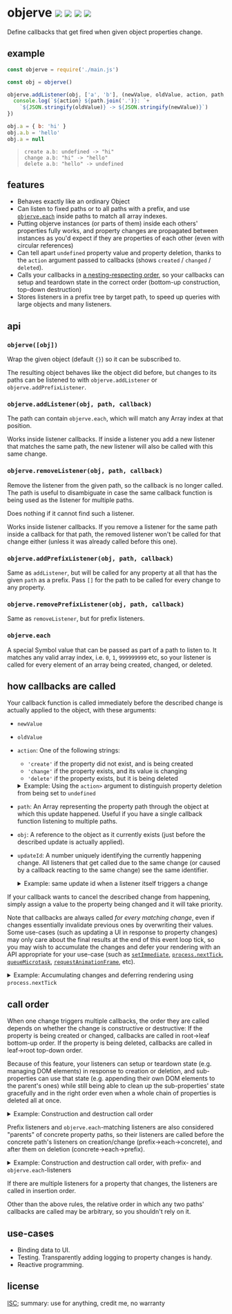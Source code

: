 # objerve [![](https://img.shields.io/npm/v/objerve.svg?style=flat-square)](https://www.npmjs.com/package/objerve) [![](https://img.shields.io/travis/anko/objerve.svg?style=flat-square)](https://travis-ci.org/anko/objerve) [![](https://img.shields.io/coveralls/github/anko/objerve?style=flat-square)](https://coveralls.io/github/anko/objerve) [![](https://img.shields.io/david/anko/objerve?style=flat-square)](https://david-dm.org/anko/objerve)

Define callbacks that get fired when given object properties change.

## example

<!-- !test program node -->

<!-- !test in first example -->
```js
const objerve = require('./main.js')

const obj = objerve()

objerve.addListener(obj, ['a', 'b'], (newValue, oldValue, action, path, obj) => {
  console.log(`${action} ${path.join('.')}: `+
    `${JSON.stringify(oldValue)} -> ${JSON.stringify(newValue)}`)
})

obj.a = { b: 'hi' }
obj.a.b = 'hello'
obj.a = null
```

<!-- !test out first example -->

> ```
> create a.b: undefined -> "hi"
> change a.b: "hi" -> "hello"
> delete a.b: "hello" -> undefined
> ```

## features

 - Behaves exactly like an ordinary Object
 - Can listen to fixed paths or to all paths with a prefix, and use
   [`objerve.each`](#objerveeach) inside paths to match all array indexes.
 - Putting objerve instances (or parts of them) inside each others' properties
   fully works, and property changes are propagated between instances as you'd
   expect if they are properties of each other (even with circular references)
 - Can tell apart `undefined` property value and property deletion, thanks to
   the `action` argument passed to callbacks (shows `created` / `changed` /
   `deleted`).
 - Calls your callbacks in [a nesting-respecting order](#call-order), so your
   callbacks can setup and teardown state in the correct order (bottom-up
   construction, top-down destruction)
 - Stores listeners in a prefix tree by target path, to speed up queries with
   large objects and many listeners.

## api

### `objerve([obj])`

Wrap the given object (default `{}`) so it can be subscribed to.

The resulting object behaves like the object did before, but changes to its
paths can be listened to with `objerve.addListener` or
`objerve.addPrefixListener`.

### `objerve.addListener(obj, path, callback)`

The path can contain `objerve.each`, which will match any Array index at that
position.

Works inside listener callbacks.  If inside a listener you add a new listener
that matches the same path, the new listener will also be called with this same
change.

### `objerve.removeListener(obj, path, callback)`

Remove the listener from the given path, so the callback is no longer called.
The path is useful to disambiguate in case the same callback function is being
used as the listener for multiple paths.

Does nothing if it cannot find such a listener.

Works inside listener callbacks.  If you remove a listener for the same path
inside a callback for that path, the removed listener won't be called for that
change either (unless it was already called before this one).

### `objerve.addPrefixListener(obj, path, callback)`

Same as `addListener`, but will be called for any property at all that has the
given `path` as a prefix.  Pass `[]` for the path to be called for every change
to any property.

### `objerve.removePrefixListener(obj, path, callback)`

Same as `removeListener`, but for prefix listeners.

### `objerve.each`

A special Symbol value that can be passed as part of a path to listen to.  It
matches any valid array index, i.e. `0`, `1`, `999999999` etc, so your listener
is called for every element of an array being created, changed, or deleted.

## how callbacks are called

Your callback function is called immediately before the described change is
actually applied to the object, with these arguments:

 - `newValue`
 - `oldValue`
 - `action`: One of the following strings:
   - `'create'` if the property did not exist, and is being created
   - `'change'` if the property exists, and its value is changing
   - `'delete'` if the property exists, but it is being deleted

   <details><summary>Example:  Using the <code>action></code> argument to distinguish property deletion from being set to <code>undefined</code></summary>

   <!-- !test in using change argument -->

   ```js
   const objerve = require('./main.js')
   const obj = objerve()

   objerve.addListener(obj, ['x'], (newValue, oldValue, action) => {
     console.log(`${action} ${oldValue} -> ${newValue}`)
   })

   obj.x = true
   obj.x = undefined
   delete obj.x
   ```

   <!-- !test out using change argument -->

   > ```
   > create undefined -> true
   > change true -> undefined
   > delete undefined -> undefined
   > ```

   Note how although both the `obj.x = undefined` and `delete obj.x` lines
   triggered a callback with `newValue` `undefined`, their `action`s differed:
   `'change'` and `'delete'`.

   </details>

 - `path`: An Array representing the property path through the object at which
   this update happened.  Useful if you have a single callback function
   listening to multiple paths.
 - `obj`: A reference to the object as it currently exists (just before the
   described update is actually applied).
 - `updateId`: A number uniquely identifying the currently happening change.
   All listeners that get called due to the same change (or caused by a
   callback reacting to the same change) see the same identifier.

   <details><summary>Example: same update id when a listener itself triggers a change</summary>

   <!-- !test in re-call -->
   ```js
   const objerve = require('./main.js')
   const obj = objerve()

   // Listen to changes to 'obj.a'.  Reduce it by 1 unless it's 0.
   objerve.addListener(obj, ['a'],
     (val, previousVal, action, path, objRef, updateId) => {
       console.log(`[${action}] ${previousVal} -> ${val} (updateId ${updateId})`)
       if (val > 0) {
         obj.a = val - 1
       }
     })
   // Also create a listener listening to all properties on 'obj'.
   objerve.addPrefixListener(obj, [],
     (val, previousVal, action, path, objRef, updateId) => {
       console.log(`prefix listener called (updateId ${updateId})`)
     })

   obj.a = 3
   console.log(obj.a)
   obj.a = 2
   console.log(obj.a)
   ```

   Each time something is assigned to `obj.a`, the first listener gets called,
   and assigns it 1 lower, until it's 0:

   <!-- !test out re-call -->

   > ```
   > prefix listener called (updateId 0)
   > [create] undefined -> 3 (updateId 0)
   > prefix listener called (updateId 0)
   > [create] undefined -> 2 (updateId 0)
   > prefix listener called (updateId 0)
   > [create] undefined -> 1 (updateId 0)
   > prefix listener called (updateId 0)
   > [create] undefined -> 0 (updateId 0)
   > 0
   > prefix listener called (updateId 1)
   > [change] 0 -> 2 (updateId 1)
   > prefix listener called (updateId 1)
   > [change] 0 -> 1 (updateId 1)
   > prefix listener called (updateId 1)
   > [change] 0 -> 0 (updateId 1)
   > 0
   > ```

   Note that for each individual change (`obj.a = 3` and `obj.a = 2`), both
   listeners were called multiple times, but during each change both were
   called with the same `updateId`.

   </details>

If your callback wants to cancel the described change from happening, simply
assign a value to the property being changed and it will take priority.

Note that callbacks are always called *for every matching change*, even if
changes essentially invalidate previous ones by overwriting their values.  Some
use-cases (such as updating a UI in response to property changes) may only care
about the final results at the end of this event loop tick, so you may wish to
accumulate the changes and defer your rendering with an API appropriate for
your use-case (such as [`setImmediate`][setImmediate],
[`process.nextTick`][processNextTick], [`queueMicrotask`][queueMicrotask],
[`requestAnimationFrame`][requestAnimationFrame], etc).

<details><summary>Example: Accumulating changes and deferring rendering using <code>process.nextTick</code></summary>

<!-- !test in defer -->

```js
const objerve = require('./main.js')
const arrayKeyedMap = require('array-keyed-map')

const obj = objerve()
const accumulatedChanges = arrayKeyedMap()

const render = () => {
  // Put your expensive UI rendering code here
  console.log(Array.from(accumulatedChanges.entries()))
  accumulatedChanges.clear()
}

objerve.addListener(obj, ['a'],
  (newVal, oldVal, action, path) => {
    if (accumulatedChanges.size === 0) process.nextTick(render)
    if (!accumulatedChanges.has(path)) {
      accumulatedChanges.set(path, {newVal, oldVal})
    } else {
      accumulatedChanges.get(path).newVal = newVal
    }
  })

// Make a bunch of changes
obj.a = 1
obj.a = 2
obj.a = 3
```

The `render` function only gets called on next event loop tick tick, with the
total accumulated change from `undefined` to `3`, and none of the intermediate
states between:

<!-- !test out defer -->

```
[ [ [ 'a' ], { newVal: 3, oldVal: undefined } ] ]
```

</details>

## call order

When one change triggers multiple callbacks, the order they are called depends
on whether the change is constructive or destructive:   If the property is
being created or changed, callbacks are called in root→leaf bottom-up order.
If the property is being deleted, callbacks are called in leaf→root top-down
order.

Because of this feature, your listeners can setup or teardown state (e.g.
managing DOM elements) in response to creation or deletion, and sub-properties
can use that state (e.g. appending their own DOM elements to the parent's ones)
while still being able to clean up the sub-properties' state gracefully and in
the right order even when a whole chain of properties is deleted all at once.

<details><summary>Example: Construction and destruction call order</summary>

<!-- !test in call order -->
```js
const objerve = require('./main.js')
const obj = objerve()

const callback = (name) => {
  return (val, previousVal, action) => {
    console.log(`${action} ${name}`)
  }
}

objerve.addListener(obj, ['a'], callback('a'))
objerve.addListener(obj, ['a', 'b'], callback('a.b'))
objerve.addListener(obj, ['a', 'b', 'c'], callback('a.b.c'))

obj.a = { b: { c: 'value' } }
delete obj.a
```

<!-- !test out call order -->

> ```
> create a
> create a.b
> create a.b.c
> delete a.b.c
> delete a.b
> delete a
> ```
</details>

Prefix listeners and `objerve.each`-matching listeners are also considered
"parents" of concrete property paths, so their listeners are called before the
concrete path's listeners on creation/change (prefix→each→concrete), and after
them on deletion (concrete→each→prefix).

<details><summary>Example: Construction and destruction call order, with prefix- and <code>objerve.each</code>-listeners</summary>

<!-- !test in tree each call order -->
```js
const objerve = require('./main.js')
const obj = objerve([])

const callback = (name) => {
  return (val, previousVal, action) => console.log(`${action} ${name}`)
}

// Listen for property '0'
objerve.addListener(obj, [0], callback('concrete'))
// Listen for any array index
objerve.addListener(obj, [objerve.each], callback('each'))
// Listen for all properties
objerve.addPrefixListener(obj, [], callback('prefix'))

obj[0] = true
delete obj[0]
```
<!-- !test out tree each call order -->

> ```
> create prefix
> create each
> create concrete
> delete concrete
> delete each
> delete prefix
> ```
</details>

If there are multiple listeners for a property that changes, the listeners are
called in insertion order.

Other than the above rules, the relative order in which any two paths'
callbacks are called may be arbitrary, so you shouldn't rely on it.

## use-cases

 - Binding data to UI.
 - Testing.  Transparently adding logging to property changes is handy.
 - Reactive programming.

## license

[ISC](LICENSE); summary: use for anything, credit me, no warranty

[setImmediate]: https://developer.mozilla.org/en-US/docs/Web/API/Window/setImmediate
[processNextTick]: https://nodejs.org/api/process.html#process_process_nexttick_callback_args
[queueMicrotask]: https://developer.mozilla.org/en-US/docs/Web/API/WindowOrWorkerGlobalScope/queueMicrotask
[requestAnimationFrame]: https://developer.mozilla.org/en-US/docs/Web/API/window/requestAnimationFrame
